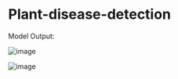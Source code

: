 # Plant-disease-detection

Model Output:


![image](https://github.com/user-attachments/assets/8737c954-6530-4651-972e-acff0adede29)

![image](https://github.com/user-attachments/assets/f7c50731-ce29-468f-936b-9c6c454689f9)


